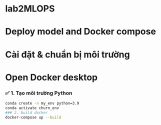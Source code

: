 # lab2MLOPS
# Deploy model and Docker compose
# Cài đặt & chuẩn bị môi trường

# Open Docker desktop
### ✅ 1. Tạo môi trường Python

```bash
conda create -n my_env python=3.9
conda activate churn_env
### 2. build docker
docker-compose up --build

